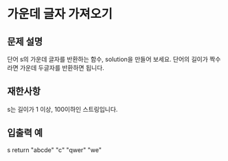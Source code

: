# 가운데 글자 가져오기

## 문제 설명
단어 s의 가운데 글자를 반환하는 함수, solution을 만들어 보세요. 단어의 길이가 짝수라면 가운데 두글자를 반환하면 됩니다.

## 재한사항
s는 길이가 1 이상, 100이하인 스트링입니다.
## 입출력 예
s	return
"abcde"	"c"
"qwer"	"we"
